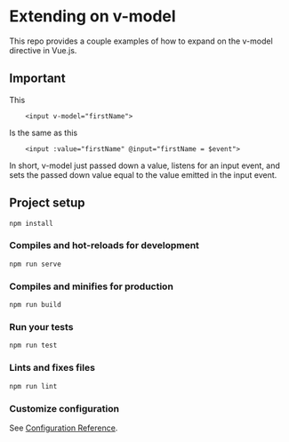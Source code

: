 # Extending on v-model

This repo provides a couple examples of how to expand on the v-model directive in Vue.js.


## Important
This
```
	<input v-model="firstName">
```
Is the same as this
```
	<input :value="firstName" @input="firstName = $event">
```

In short, v-model just passed down a value, listens for an input event, and sets the passed down value equal to the value emitted in the input event. 




## Project setup
```
npm install
```

### Compiles and hot-reloads for development
```
npm run serve
```

### Compiles and minifies for production
```
npm run build
```

### Run your tests
```
npm run test
```

### Lints and fixes files
```
npm run lint
```

### Customize configuration
See [Configuration Reference](https://cli.vuejs.org/config/).
